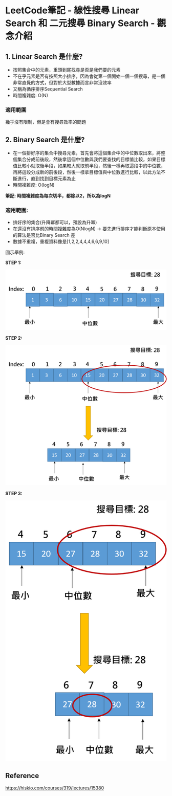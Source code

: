 

# LeetCode筆記 - 線性搜尋 Linear Search 和 二元搜尋 Binary Search - 觀念介紹







## 1. Linear Search 是什麼?



+ 按照集合中的元素，重頭到尾找尋是否是我們要的元素
+ 不在乎元素是否有按照大小排序，因為會從第一個開始一個一個搜尋，是一個非常直覺的方式，但對於大型數據而言非常沒效率
+ 又稱為循序排序Sequential Search
+ 時間複雜度: O(N)



### 適用範圍

幾乎沒有限制，但是會有搜尋效率的問題





## 2. Binary Search 是什麼?



+ 在一個排好序的集合中搜尋元素，首先會將這個集合中的中位數取出來，將整個集合分成前後段，然後拿這個中位數與我們要查找的目標值比較，如果目標值比較小就取後半段，如果較大就取前半段，然後一樣再取這段中的中位數，再將這段分成新的前後段，然後一樣拿目標值與中位數進行比較，以此方法不斷進行，直到找到目標元素為止
+ 時間複雜度: O(logN)

**筆記: 時間複雜度為每次切半，都除以2，所以為logN**



### 適用範圍:

+ 排好序的集合(升降冪都可以，預設為升冪)
+ 在還沒有排序前的時間複雜度為O(NlogN) -> 要先進行排序才能判斷原本使用的算法是否比Binary Search 差
+ 數據不重複，重複資料像是[1,2,2,4,4,4,6,6,9,10]







圖示舉例:



**STEP 1:** 

![image1](images\image1.png)



**STEP 2:**

![image2](images\image2.png)

**STEP 3:** 

![image3](images\image3.png)



## Reference

https://hiskio.com/courses/319/lectures/15380







